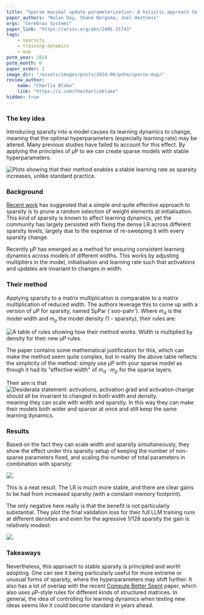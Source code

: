 ```yaml
---
title: "Sparse maximal update parameterization: A holistic approach to sparse training dynamics"
paper_authors: "Nolan Dey, Shane Bergsma, Joel Hestness"
orgs: "Cerebras Systems"
paper_link: "https://arxiv.org/abs/2405.15743"
tags:
    - sparsity
    - training-dynamics
    - mup
potm_year: 2024
potm_month: 6
paper_order: 1
image_dir: "/assets/images/posts/2024-06/potm/sparse-mup/"
review_author:
    name: "Charlie Blake"
    link: "https://x.com/thecharlieblake"
hidden: true
---
```


### The key idea

Introducing sparsity into a model causes its learning dynamics to change, meaning that the optimal hyperparameters (especially learning rate) may be altered. Many previous studies have failed to account for this effect. By applying the principles of µP to we can create sparse models with stable hyperparameters.

<img src="{{ page.image_dir | append: 'figure_1.png' | relative_url }}" alt="Plots showing that their method enables a stable learning rate as sparsity increases, unlike standard practice.">

### Background

[Recent work](https://arxiv.org/abs/2202.02643) has suggested that a simple and quite effective approach to sparsity is to prune a random selection of weight elements at initialisation. This kind of sparsity is known to affect learning dynamics, yet the community has largely persisted with fixing the dense LR across different sparsity levels, largely due to the expense of re-sweeping it with every sparsity change.

Recently µP has emerged as a method for ensuring consistent learning dynamics across models of different widths. This works by adjusting multipliers in the model, initialisation and learning rate such that activations and updates are invariant to changes in width.

### Their method

Applying sparsity to a matrix multiplication is comparable to a matrix multiplication of reduced width. The authors leverage this to come up with a version of µP for sparsity, named SµPar (`soo-pahr'). Where $m_d$ is the model width and $m_\rho$ the model density (1 - sparsity), their rules are:

<img src="{{ page.image_dir | append: 'table_1.png' | relative_url }}" alt="A table of rules showing how their method works. Width is multiplied by density for their new µP rules.">

The paper contains some mathematical justification for this, which can make the method seem quite complex, but in reality the above table reflects the simplicity of the method: simply use µP with your sparse model as though it had its "effective width" of $m_d \cdot m_\rho$ for the sparse layers.

Their aim is that
<img src="{{ page.image_dir | append: 'desiderata.png' | relative_url }}" alt="Desiderata statement: activations, activation grad and activation change should all be invariant to changed in both width and density.">
meaning they can scale with width and sparsity. In this way they can make their models both wider and sparser at once and still keep the same learning dynamics.

### Results

Based on the fact they can scale width and sparsity simultaneously, they show the effect under this sparsity setup of keeping the number of non-sparse parameters fixed, and scaling the number of total parameters in combination with sparsity:

<img src="{{ page.image_dir | append: 'figure_9.png' | relative_url }}" alt=".">

This is a neat result. The LR is much more stable, and there are clear gains to be had from increased sparsity (with a constant memory footprint).

The only negative here really is that the benefit is not particularly substantial. They plot the final validation loss for their full LLM training runs at different densities and even for the agressive 1/128 sparsity the gain is relatively modest:

<img class="constrained_img_small" src="{{ page.image_dir | append: 'figure_3.png' | relative_url }}" alt=".">

### Takeaways

Nevertheless, this approach to stable sparsity is principled and worth adopting. One can see it being particularly useful for more extreme or unusual forms of sparsity, where the hyperparameters may shift further. 
It also has a lot of overlap with the recent [Compute Better Spent](https://arxiv.org/abs/2406.06248) paper, which also uses µP-style rules for different kinds of structured matrices.
In general, the idea of controlling for learning dynamics when testing new ideas seems like it could become standard in years ahead.